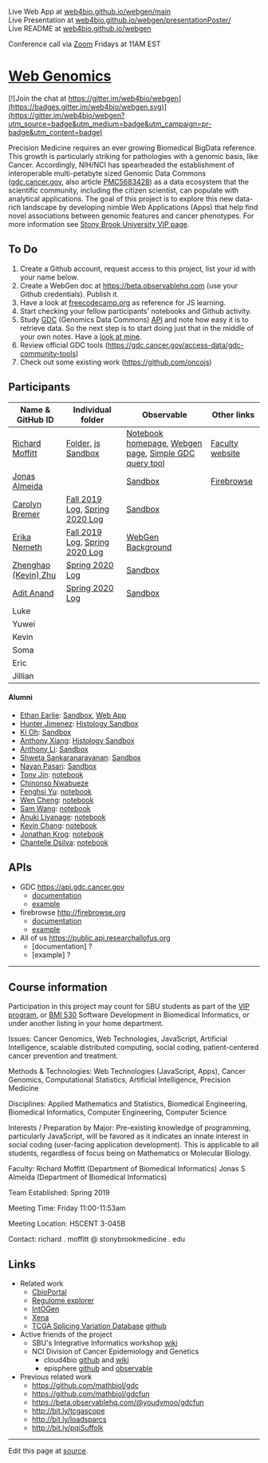 Live Web App at [web4bio.github.io/webgen/main](https://web4bio.github.io/webgen/main)                                          
Live Presentation at [web4bio.github.io/webgen/presentationPoster/](https://web4bio.github.io/webgen/presentationPoster/)      
Live README at [web4bio.github.io/webgen](https://web4bio.github.io/webgen)

Conference call via [Zoom](https://sbubmi.page.link/vip) Fridays at 11AM EST

# [Web Genomics](https://www.stonybrook.edu/commcms/vertically-integrated-projects/teams/webgen_~_web_genomics/)

[![Join the chat at https://gitter.im/web4bio/webgen](https://badges.gitter.im/web4bio/webgen.svg)](https://gitter.im/web4bio/webgen?utm_source=badge&utm_medium=badge&utm_campaign=pr-badge&utm_content=badge)

Precision Medicine requires an ever growing Biomedical BigData reference. This growth is particularly striking for pathologies with a genomic basis, like Cancer. Accordingly, NIH/NCI has spearheaded the establishment of interoperable multi-petabyte sized Genomic Data Commons ([gdc.cancer.gov](https://gdc.cancer.gov), also article [PMC5683428](https://www.ncbi.nlm.nih.gov/pmc/articles/PMC5683428/)) as a data ecosystem that the scientific community, including the citizen scientist, can populate with analytical applications. The goal of this project is to explore this new data-rich landscape by developing nimble Web Applications (Apps) that help find novel associations between genomic features and cancer phenotypes. For more information see [Stony Brook University VIP page](https://www.stonybrook.edu/commcms/vertically-integrated-projects/teams/_team_page/team_page.php?team=WebGen%20(Web%20Genomics)).

## To Do

1. Create a Github account, request access to this project, list your id with your name below.
2. Create a WebGen doc at https://beta.observablehq.com (use your Github credentials). Publish it.
3. Have a look at [freecodecamp.org](https://www.freecodecamp.org) as reference for JS learning.
4. Start checking your fellow participants' notebooks and Github activity.
5. Study [GDC](https://docs.gdc.cancer.gov/API/Users_Guide/Getting_Started/) (Genomics Data Commons) [API](https://docs.gdc.cancer.gov/API/Users_Guide/Getting_Started/) and note how easy it is to retrieve data. So the next step is to start doing just that in the middle of your own notes. Have a [look at mine](https://beta.observablehq.com/@jonasalmeida/webgen).
6. Review official GDC tools (https://gdc.cancer.gov/access-data/gdc-community-tools)
7. Check out some existing work (https://github.com/oncojs)

## Participants

| Name & GitHub ID  | Individual folder | Observable | Other links|
| --- | --- | --- | --- |
| [Richard Moffitt](https://github.com/rmoffitt) | [Folder](/archive/richard/), [js Sandbox](/archive/richard/richard.html) | [Notebook homepage](https://observablehq.com/@rmoffitt?tab=notebooks), [Webgen page](https://observablehq.com/@rmoffitt/webgen), [Simple GDC query tool](https://observablehq.com/@rmoffitt/tcgaplots) | [Faculty website](https://bmi.stonybrookmedicine.edu/people/moffitt_richard) |
| [Jonas Almeida](http://www.github.com/jonasalmeida) |  | [Sandbox](https://beta.observablehq.com/@jonasalmeida/webgen)    | [Firebrowse](https://github.com/episphere/firebrowse) |
| [Carolyn Bremer](http://www.github.com/cgbrem) | [Fall 2019 Log](https://docs.google.com/document/d/1z0pNNcCbAV8Sb0JKBMMoaw0-78mEdBKtLWa6WKW4ijk/edit), [Spring 2020 Log](https://docs.google.com/document/d/1l8UgEMjIHbWd9m8RNZy4ZXpysO4Gtk0Kf0olnhbPtXc/edit)|[Sandbox](https://observablehq.com/@cgbrem/web-gen-fall-19) |   |
| [Erika Nemeth](http://www.github.com/enemeth19) | [Fall 2019 Log](https://docs.google.com/document/d/1yCoHM8SleFvwsuQzfcO19oCWE36EUJ482bX38X8a7xY/edit?usp=sharing), [Spring 2020 Log](https://docs.google.com/document/d/11f0B8j0gTE6leyFeDKHd6onu2LOnVyqPDmGc-vt5d_c/edit?usp=sharing) | [WebGen Background](https://observablehq.com/@enemeth19/webgen) |   |
| [Zhenghao (Kevin) Zhu](https://github.com/ZhenghaoZhu) | [Spring 2020 Log](https://docs.google.com/document/d/1x_UYj9iuYBXwfJBVzOtyGaZJc6LOymu_gvBZ-CIJt2U/edit?usp=sharing) | [Sandbox](https://observablehq.com/@zhenghaozhu/webgen) |   |
| [Adit Anand](https://github.com/19aanand) | [Spring 2020 Log](https://docs.google.com/document/d/1K6yBJq7C4XOlkl4Hm5smnPiY-lj_lJ2miwV6pRl-KEU/edit?usp=sharing) | [Sandbox](https://observablehq.com/@19aanand/webgen-notebook-spring-2020) |   |
| Luke | | | |
| Yuwei | | | | 
| Kevin | | | |
| Soma | | | |
| Eric | | | |
| Jillian | | | |

#### Alumni
  * [Ethan Earlie](https://github.com/Ethan-Earlie): [Sandbox](https://observablehq.com/@ethan-earlie/webgen), [Web App](https://web4bio.github.io/webgen/main/) 
  * [Hunter Jimenez](https://github.com/hunterjimenezsbu): [Histology Sandbox](https://observablehq.com/@huntsmna817/webgen)
  * [Ki Oh](https://github.com/KO-BMI): [Sandbox](https://observablehq.com/@fluffyshoes/web-gen-fall-19) 
  * [Anthony Xiang](https://github.com/anthonyxiang1): [Histology Sandbox](https://observablehq.com/@axian0420/webgen-second-edition)
  * [Anthony Li](https://github.com/anthonyli22): [Sandbox](https://observablehq.com/@anthonyli22/webgen-notebook)
  * [Shweta Sankaranarayanan](https://github.com/shweta98): [Sandbox](https://observablehq.com/@shweta98/webgen)
  * [Nayan Pasari](https://github.com/npasari): [Sandbox](https://observablehq.com/@npasari)
  * [Tony Jin](https://github.com/t5n): [notebook](https://beta.observablehq.com/@t5n)
  * [Chinonso Nwabueze](http://www.github.com/conwabueze)
  * [Fenghsi Yu](http://www.github.com/fenghsi): [notebook](https://observablehq.com/@fenghsi/webgen/2)
  * [Wen Cheng](http://www.github.com/wencheng921): [notebook](https://beta.observablehq.com/@wencheng921/webgen)
  * [Sam Wang](http://www.github.com/SuperZam): [notebook](https://observablehq.com/@superzam/web-genomics/5)
  * [Anuki Liyanage](https://github.com/ANUKI11): [notebook](https://observablehq.com/@anuki11/webgen/2)
  * [Kevin Chang](https://github.com/Xnonx14): [notebook](https://beta.observablehq.com/@xnonx14/kevin-changs-notebook)
  * [Jonathan Krog](https://github.com/Jonathan-Krog): [notebook](https://beta.observablehq.com/@jonathan-krog/webgen-fall-2019)
  * [Chantelle Dsilva](http://www.github.com/chantelle-dsilva): [notebook](https://beta.observablehq.com/@chantelle-dsilva/webgen)

## APIs
* GDC https://api.gdc.cancer.gov
  * [documentation](https://docs.gdc.cancer.gov/API/Users_Guide/Getting_Started/#api-endpoints)
  * [example](https://api.gdc.cancer.gov/projects?fields=disease_type&size=2)
* firebrowse http://firebrowse.org
  * [documentation](http://firebrowse.org/api-docs/)
  * [example](http://firebrowse.org/api/v1/Samples/mRNASeq?format=json&gene=GATA6&cohort=PAAD&page=1&page_size=2&sort_by=tcga_participant_barcode)
* All of us https://public.api.researchallofus.org
  * [documentation] ?
  * [example] ?
____

## Course information
Participation in this project may count for SBU students as part of the [VIP program](https://www.stonybrook.edu/commcms/vertically-integrated-projects/prospective_students/how_credits_count), or [BMI 530](https://bmi.stonybrookmedicine.edu/courses) Software Development in Biomedical Informatics, or under another listing in your home department.

Issues: Cancer Genomics, Web Technologies, JavaScript, Artificial Intelligence, scalable distributed computing, social coding, patient-centered cancer prevention and treatment.

Methods & Technologies: Web Technologies (JavaScript, Apps), Cancer Genomics, Computational Statistics, Artificial Intelligence, Precision Medicine

Disciplines: Applied Mathematics and Statistics, Biomedical Engineering, Biomedical Informatics, Computer Engineering, Computer Science

Interests / Preparation by Major: Pre-existing knowledge of programming, particularly JavaScript, will be favored as it indicates an innate interest in social coding (user-facing application development). This is applicable to all students, regardless of focus being on Mathematics or Molecular Biology.

Faculty:
    Richard Moffitt (Department of Biomedical Informatics)
    Jonas S Almeida (Department of Biomedical Informatics)

Team Established: Spring 2019

Meeting Time: Friday 11:00-11:53am

Meeting Location: HSCENT 3-045B

Contact: richard . moffitt @ stonybrookmedicine . edu

## Links
* Related work
  * [CbioPortal](https://www.cbioportal.org/)
  * [Regulome explorer](http://explorer.cancerregulome.org/)
  * [IntOGen](www.intogen.org/)
  * [Xena](genome-cancer.ucsc.edu)
  * [TCGA Splicing Variation Database](http://tsvdb.com/) [github](https://github.com/wenjie1991/TSVdb)
* Active friends of the project
  * SBU's Integrative Informatics workshop [wiki](https://sites.google.com/mathbiol.org/integrativeinformatics/home)
  * NCI Division of Cancer Epidemiology and Genetics
    * cloud4bio [github](https://github.com/cloud4bio/cloud4bio.github.com) and [wiki](https://sites.google.com/mathbiol.org/cloud4bio/home)
    * episphere [github](https://github.com/episphere) and [observable](https://observablehq.com/@episphere)
* Previous related work
  * https://github.com/mathbiol/gdc
  * https://github.com/mathbiol/gdcfun
  * https://beta.observablehq.com/@youdymoo/gdcfun
  * http://bit.ly/tcgascope
  * http://bit.ly/loadsparcs
  * http://bit.ly/pqiSuffolk


____

Edit this page at [source](https://github.com/web4bio/webgen/blob/master/README.md).
